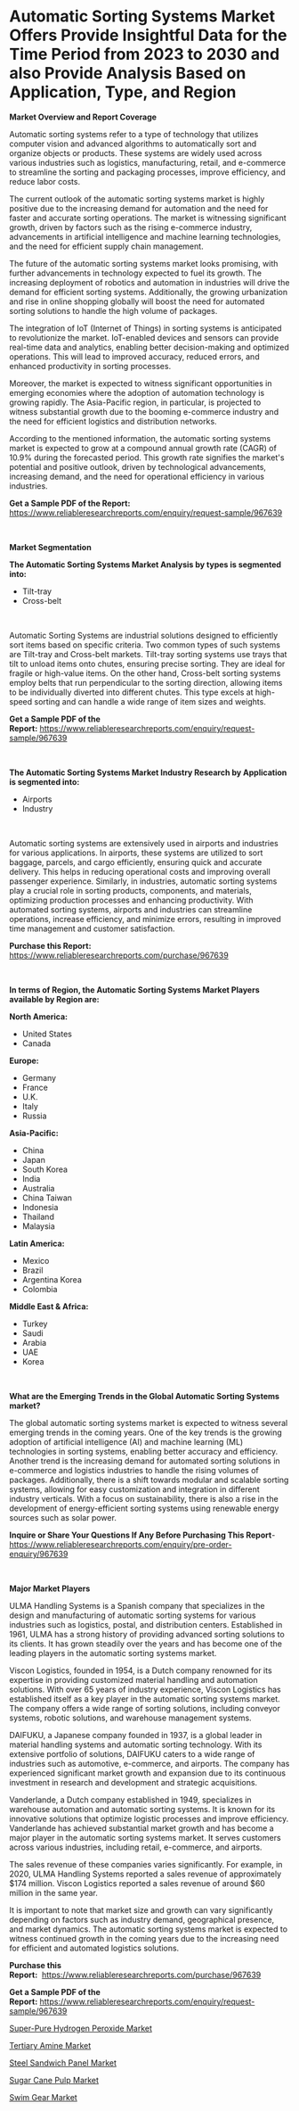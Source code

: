 <p><h1>Automatic Sorting Systems Market Offers Provide Insightful Data for the Time Period from 2023 to 2030 and also Provide Analysis Based on Application, Type, and Region</h1></p><p><strong>Market Overview and Report Coverage</strong></p>
<p><p>Automatic sorting systems refer to a type of technology that utilizes computer vision and advanced algorithms to automatically sort and organize objects or products. These systems are widely used across various industries such as logistics, manufacturing, retail, and e-commerce to streamline the sorting and packaging processes, improve efficiency, and reduce labor costs.</p><p>The current outlook of the automatic sorting systems market is highly positive due to the increasing demand for automation and the need for faster and accurate sorting operations. The market is witnessing significant growth, driven by factors such as the rising e-commerce industry, advancements in artificial intelligence and machine learning technologies, and the need for efficient supply chain management.</p><p>The future of the automatic sorting systems market looks promising, with further advancements in technology expected to fuel its growth. The increasing deployment of robotics and automation in industries will drive the demand for efficient sorting systems. Additionally, the growing urbanization and rise in online shopping globally will boost the need for automated sorting solutions to handle the high volume of packages.</p><p>The integration of IoT (Internet of Things) in sorting systems is anticipated to revolutionize the market. IoT-enabled devices and sensors can provide real-time data and analytics, enabling better decision-making and optimized operations. This will lead to improved accuracy, reduced errors, and enhanced productivity in sorting processes.</p><p>Moreover, the market is expected to witness significant opportunities in emerging economies where the adoption of automation technology is growing rapidly. The Asia-Pacific region, in particular, is projected to witness substantial growth due to the booming e-commerce industry and the need for efficient logistics and distribution networks.</p><p>According to the mentioned information, the automatic sorting systems market is expected to grow at a compound annual growth rate (CAGR) of 10.9% during the forecasted period. This growth rate signifies the market's potential and positive outlook, driven by technological advancements, increasing demand, and the need for operational efficiency in various industries.</p></p>
<p><strong>Get a Sample PDF of the Report:</strong> <a href="https://www.reliableresearchreports.com/enquiry/request-sample/967639">https://www.reliableresearchreports.com/enquiry/request-sample/967639</a></p>
<p>&nbsp;</p>
<p><strong>Market Segmentation</strong></p>
<p><strong>The Automatic Sorting Systems Market Analysis by types is segmented into:</strong></p>
<p><ul><li>Tilt-tray</li><li>Cross-belt</li></ul></p>
<p>&nbsp;</p>
<p><p>Automatic Sorting Systems are industrial solutions designed to efficiently sort items based on specific criteria. Two common types of such systems are Tilt-tray and Cross-belt markets. Tilt-tray sorting systems use trays that tilt to unload items onto chutes, ensuring precise sorting. They are ideal for fragile or high-value items. On the other hand, Cross-belt sorting systems employ belts that run perpendicular to the sorting direction, allowing items to be individually diverted into different chutes. This type excels at high-speed sorting and can handle a wide range of item sizes and weights.</p></p>
<p><strong>Get a Sample PDF of the Report:</strong>&nbsp;<a href="https://www.reliableresearchreports.com/enquiry/request-sample/967639">https://www.reliableresearchreports.com/enquiry/request-sample/967639</a></p>
<p>&nbsp;</p>
<p><strong>The Automatic Sorting Systems Market Industry Research by Application is segmented into:</strong></p>
<p><ul><li>Airports</li><li>Industry</li></ul></p>
<p>&nbsp;</p>
<p><p>Automatic sorting systems are extensively used in airports and industries for various applications. In airports, these systems are utilized to sort baggage, parcels, and cargo efficiently, ensuring quick and accurate delivery. This helps in reducing operational costs and improving overall passenger experience. Similarly, in industries, automatic sorting systems play a crucial role in sorting products, components, and materials, optimizing production processes and enhancing productivity. With automated sorting systems, airports and industries can streamline operations, increase efficiency, and minimize errors, resulting in improved time management and customer satisfaction.</p></p>
<p><strong>Purchase this Report:</strong>&nbsp; <a href="https://www.reliableresearchreports.com/purchase/967639">https://www.reliableresearchreports.com/purchase/967639</a></p>
<p>&nbsp;</p>
<p><strong>In terms of Region, the Automatic Sorting Systems Market Players available by Region are:</strong></p>
<p>
    <p> <strong> North America: </strong>
        <ul>
            <li>United States</li>
            <li>Canada</li>
        </ul>
        </p> 
    <p> <strong> Europe: </strong>
        <ul>
            <li>Germany</li>
            <li>France</li>
            <li>U.K.</li>
            <li>Italy</li>
            <li>Russia</li>
        </ul>
        </p> 
    <p> <strong> Asia-Pacific: </strong>
        <ul>
            <li>China</li>
            <li>Japan</li>
            <li>South Korea</li>
            <li>India</li>
            <li>Australia</li>
            <li>China Taiwan</li>
            <li>Indonesia</li>
            <li>Thailand</li>
            <li>Malaysia</li>
        </ul>
        </p> 
    <p> <strong> Latin America: </strong>
        <ul>
            <li>Mexico</li>
            <li>Brazil</li>
            <li>Argentina Korea</li>
            <li>Colombia</li>
        </ul>
        </p> 
    <p> <strong> Middle East & Africa: </strong>
        <ul>
            <li>Turkey</li>
            <li>Saudi</li>
            <li>Arabia</li>
            <li>UAE</li>
            <li>Korea</li>
        </ul>
    </p>
    </p>
<p>&nbsp;</p>
<p><strong>What are the Emerging Trends in the Global Automatic Sorting Systems market?</strong></p>
<p><p>The global automatic sorting systems market is expected to witness several emerging trends in the coming years. One of the key trends is the growing adoption of artificial intelligence (AI) and machine learning (ML) technologies in sorting systems, enabling better accuracy and efficiency. Another trend is the increasing demand for automated sorting solutions in e-commerce and logistics industries to handle the rising volumes of packages. Additionally, there is a shift towards modular and scalable sorting systems, allowing for easy customization and integration in different industry verticals. With a focus on sustainability, there is also a rise in the development of energy-efficient sorting systems using renewable energy sources such as solar power.</p></p>
<p><strong>Inquire or Share Your Questions If Any Before Purchasing This Report</strong>- <a href="https://www.reliableresearchreports.com/enquiry/pre-order-enquiry/967639">https://www.reliableresearchreports.com/enquiry/pre-order-enquiry/967639</a></p>
<p>&nbsp;</p>
<p><strong>Major Market Players</strong></p>
<p><p>ULMA Handling Systems is a Spanish company that specializes in the design and manufacturing of automatic sorting systems for various industries such as logistics, postal, and distribution centers. Established in 1961, ULMA has a strong history of providing advanced sorting solutions to its clients. It has grown steadily over the years and has become one of the leading players in the automatic sorting systems market.</p><p>Viscon Logistics, founded in 1954, is a Dutch company renowned for its expertise in providing customized material handling and automation solutions. With over 65 years of industry experience, Viscon Logistics has established itself as a key player in the automatic sorting systems market. The company offers a wide range of sorting solutions, including conveyor systems, robotic solutions, and warehouse management systems.</p><p>DAIFUKU, a Japanese company founded in 1937, is a global leader in material handling systems and automatic sorting technology. With its extensive portfolio of solutions, DAIFUKU caters to a wide range of industries such as automotive, e-commerce, and airports. The company has experienced significant market growth and expansion due to its continuous investment in research and development and strategic acquisitions.</p><p>Vanderlande, a Dutch company established in 1949, specializes in warehouse automation and automatic sorting systems. It is known for its innovative solutions that optimize logistic processes and improve efficiency. Vanderlande has achieved substantial market growth and has become a major player in the automatic sorting systems market. It serves customers across various industries, including retail, e-commerce, and airports.</p><p>The sales revenue of these companies varies significantly. For example, in 2020, ULMA Handling Systems reported a sales revenue of approximately $174 million. Viscon Logistics reported a sales revenue of around $60 million in the same year.</p><p>It is important to note that market size and growth can vary significantly depending on factors such as industry demand, geographical presence, and market dynamics. The automatic sorting systems market is expected to witness continued growth in the coming years due to the increasing need for efficient and automated logistics solutions.</p></p>
<p><strong>Purchase this Report:</strong>&nbsp;&nbsp;<a href="https://www.reliableresearchreports.com/purchase/967639">https://www.reliableresearchreports.com/purchase/967639</a></p>
<p></p>
<p><strong>Get a Sample PDF of the Report:</strong>&nbsp;<a href="https://www.reliableresearchreports.com/enquiry/request-sample/967639">https://www.reliableresearchreports.com/enquiry/request-sample/967639</a></p>
<p><p><a href="https://medium.com/@reportprime01/super-pure-hydrogen-peroxide-market-the-key-to-successful-business-strategy-forecast-till-2030-4c151981dc0e">Super-Pure Hydrogen Peroxide Market</a></p><p><a href="https://medium.com/@reportprime04/tertiary-amine-market-size-market-outlook-and-market-forecast-2023-to-2030-6e0615aaa462">Tertiary Amine Market</a></p><p><a href="https://medium.com/@santosh735584/steel-sandwich-panel-market-report-reveals-the-latest-trends-and-growth-opportunities-of-this-e582fc5db1c5">Steel Sandwich Panel Market</a></p><p><a href="https://medium.com/@ridhantakke90/sugar-cane-pulp-market-comprehensive-assessment-by-type-application-and-geography-9a8c8c0c55be">Sugar Cane Pulp Market</a></p><p><a href="https://medium.com/@reportprime03/swim-gear-market-exploring-market-share-market-trends-and-future-growth-99d356487124">Swim Gear Market</a></p></p>